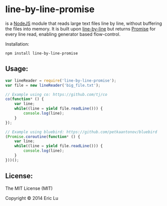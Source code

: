 # line-by-line-promise

is a [NodeJS](http://nodejs.org/) module that reads large text files line by line, without buffering the files into memory. It is built upon [line-by-line](https://github.com/RustyMarvin/line-by-line) but returns [Promise](https://www.promisejs.org/) for every line read, enabling generator based flow-control.

Installation:

    npm install line-by-line-promise


## Usage:

```javascript
var lineReader = require('line-by-line-promise');
var file = new lineReader('big_file.txt');

// Example using co: https://github.com/tj/co
co(function* () {
    var line;
    while((line = yield file.readLine())) {
        console.log(line);
    }
});

// Example using bluebird: https://github.com/petkaantonov/bluebird
(Promise.coroutine(function* () {
    var line;
    while((line = yield file.readLine())) {
        console.log(line);
    }
}))();
```

## License:

The MIT License (MIT)

Copyright © 2014 Eric Lu
